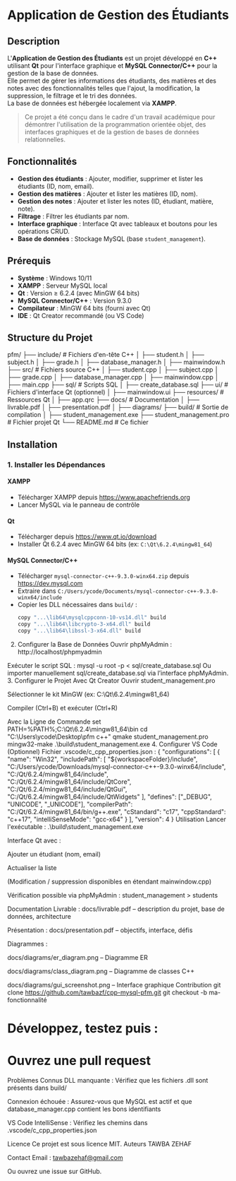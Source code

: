 # Application de Gestion des Étudiants

## Description

L'**Application de Gestion des Étudiants** est un projet développé en **C++** utilisant **Qt** pour l'interface graphique et **MySQL Connector/C++** pour la gestion de la base de données.  
Elle permet de gérer les informations des étudiants, des matières et des notes avec des fonctionnalités telles que l'ajout, la modification, la suppression, le filtrage et le tri des données.  
La base de données est hébergée localement via **XAMPP**.

> Ce projet a été conçu dans le cadre d'un travail académique pour démontrer l'utilisation de la programmation orientée objet, des interfaces graphiques et de la gestion de bases de données relationnelles.

## Fonctionnalités

- **Gestion des étudiants** : Ajouter, modifier, supprimer et lister les étudiants (ID, nom, email).
- **Gestion des matières** : Ajouter et lister les matières (ID, nom).
- **Gestion des notes** : Ajouter et lister les notes (ID, étudiant, matière, note).
- **Filtrage** : Filtrer les étudiants par nom.
- **Interface graphique** : Interface Qt avec tableaux et boutons pour les opérations CRUD.
- **Base de données** : Stockage MySQL (base `student_management`).

## Prérequis

- **Système** : Windows 10/11
- **XAMPP** : Serveur MySQL local
- **Qt** : Version ≥ 6.2.4 (avec MinGW 64 bits)
- **MySQL Connector/C++** : Version 9.3.0
- **Compilateur** : MinGW 64 bits (fourni avec Qt)
- **IDE** : Qt Creator recommandé (ou VS Code)

## Structure du Projet
pfm/
├── include/                    # Fichiers d'en-tête C++
│   ├── student.h
│   ├── subject.h
│   ├── grade.h
│   ├── database_manager.h
│   ├── mainwindow.h
├── src/                        # Fichiers source C++
│   ├── student.cpp
│   ├── subject.cpp
│   ├── grade.cpp
│   ├── database_manager.cpp
│   ├── mainwindow.cpp
│   ├── main.cpp
├── sql/                        # Scripts SQL
│   ├── create_database.sql
├── ui/                         # Fichiers d'interface Qt (optionnel)
│   ├── mainwindow.ui
├── resources/                  # Ressources Qt
│   ├── app.qrc
├── docs/                       # Documentation
│   ├── livrable.pdf
│   ├── presentation.pdf
│   ├── diagrams/
├── build/                      # Sortie de compilation
│   ├── student_management.exe
├── student_management.pro      # Fichier projet Qt
└── README.md                   # Ce fichier

## Installation

### 1. Installer les Dépendances

#### XAMPP
- Télécharger XAMPP depuis https://www.apachefriends.org
- Lancer MySQL via le panneau de contrôle

#### Qt
- Télécharger depuis https://www.qt.io/download
- Installer Qt 6.2.4 avec MinGW 64 bits (ex: `C:\Qt\6.2.4\mingw81_64`)

#### MySQL Connector/C++
- Télécharger `mysql-connector-c++-9.3.0-winx64.zip` depuis https://dev.mysql.com
- Extraire dans `C:/Users/ycode/Documents/mysql-connector-c++-9.3.0-winx64/include`
- Copier les DLL nécessaires dans `build/` :
  ```bash
  copy "...\lib64\mysqlcppconn-10-vs14.dll" build
  copy "...\lib64\libcrypto-3-x64.dll" build
  copy "...\lib64\libssl-3-x64.dll" build
2. Configurer la Base de Données
Ouvrir phpMyAdmin : http://localhost/phpmyadmin

Exécuter le script SQL :
mysql -u root -p < sql/create_database.sql
Ou importer manuellement sql/create_database.sql via l’interface phpMyAdmin.
3. Configurer le Projet
Avec Qt Creator
Ouvrir student_management.pro

Sélectionner le kit MinGW (ex: C:\Qt\6.2.4\mingw81_64)

Compiler (Ctrl+B) et exécuter (Ctrl+R)

Avec la Ligne de Commande
set PATH=%PATH%;C:\Qt\6.2.4\mingw81_64\bin
cd "C:\Users\ycode\Desktop\pfm c++"
qmake student_management.pro
mingw32-make
.\build\student_management.exe
4. Configurer VS Code (Optionnel)
Fichier .vscode/c_cpp_properties.json :
{
  "configurations": [
    {
      "name": "Win32",
      "includePath": [
        "${workspaceFolder}/include",
        "C:/Users/ycode/Downloads/mysql-connector-c++-9.3.0-winx64/include",
        "C:/Qt/6.2.4/mingw81_64/include",
        "C:/Qt/6.2.4/mingw81_64/include/QtCore",
        "C:/Qt/6.2.4/mingw81_64/include/QtGui",
        "C:/Qt/6.2.4/mingw81_64/include/QtWidgets"
      ],
      "defines": ["_DEBUG", "UNICODE", "_UNICODE"],
      "compilerPath": "C:/Qt/6.2.4/mingw81_64/bin/g++.exe",
      "cStandard": "c17",
      "cppStandard": "c++17",
      "intelliSenseMode": "gcc-x64"
    }
  ],
  "version": 4
}
Utilisation
Lancer l'exécutable : .\build\student_management.exe

Interface Qt avec :

Ajouter un étudiant (nom, email)

Actualiser la liste

(Modification / suppression disponibles en étendant mainwindow.cpp)

Vérification possible via phpMyAdmin : student_management > students

Documentation
Livrable : docs/livrable.pdf – description du projet, base de données, architecture

Présentation : docs/presentation.pdf – objectifs, interface, défis

Diagrammes :

docs/diagrams/er_diagram.png – Diagramme ER

docs/diagrams/class_diagram.png – Diagramme de classes C++

docs/diagrams/gui_screenshot.png – Interface graphique
Contribution
git clone https://github.com/tawbazf/cpp-mysql-pfm.git
git checkout -b ma-fonctionnalité
# Développez, testez puis :
# Ouvrez une pull request
Problèmes Connus
DLL manquante : Vérifiez que les fichiers .dll sont présents dans build/

Connexion échouée : Assurez-vous que MySQL est actif et que database_manager.cpp contient les bons identifiants

VS Code IntelliSense : Vérifiez les chemins dans .vscode/c_cpp_properties.json

Licence
Ce projet est sous licence MIT.
Auteurs
TAWBA ZEHAF

Contact
Email : tawbazehaf@gmail.com

Ou ouvrez une issue sur GitHub.

